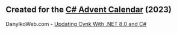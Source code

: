 Created for the [C# Advent Calendar](https://www.csadvent.christmas/) (2023)
-----------------------------
DanylkoWeb.com - [Updating Cynk With .NET 8.0 and C#](https://www.danylkoweb.com/Blog/updating-cynk-with-net-80-and-c-TP)
